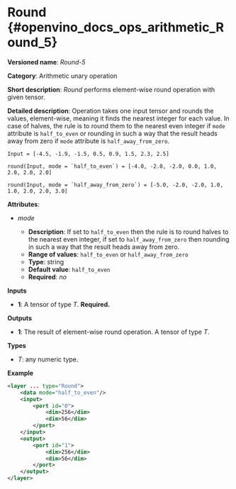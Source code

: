 # Round {#openvino_docs_ops_arithmetic_Round_5}

**Versioned name**: *Round-5*

**Category**: Arithmetic unary operation 

**Short description**: *Round* performs element-wise round operation with given tensor.

**Detailed description**: Operation takes one input tensor and rounds the values, element-wise, meaning it finds the nearest integer for each value. In case of halves, the rule is to round them to the nearest even integer if `mode` attribute is `half_to_even` or rounding in such a way that the result heads away from zero if `mode` attribute is `half_away_from_zero`.
    
    Input = [-4.5, -1.9, -1.5, 0.5, 0.9, 1.5, 2.3, 2.5]
    
    round(Input, mode = `half_to_even`) = [-4.0, -2.0, -2.0, 0.0, 1.0, 2.0, 2.0, 2.0]
    
    round(Input, mode = `half_away_from_zero`) = [-5.0, -2.0, -2.0, 1.0, 1.0, 2.0, 2.0, 3.0]

**Attributes**:

* *mode*

  * **Description**:  If set to `half_to_even` then the rule is to round halves to the nearest even integer, if set to `half_away_from_zero` then rounding in such a way that the result heads away from zero.
  * **Range of values**: `half_to_even` or `half_away_from_zero`
  * **Type**: string
  * **Default value**: `half_to_even`
  * **Required**: *no*

**Inputs**

* **1**: A tensor of type *T*. **Required.**

**Outputs**

* **1**: The result of element-wise round operation. A tensor of type *T*.

**Types**

* *T*: any numeric type.

**Example**

```xml
<layer ... type="Round">
    <data mode="half_to_even"/>
    <input>
        <port id="0">
            <dim>256</dim>
            <dim>56</dim>
        </port>
    </input>
    <output>
        <port id="1">
            <dim>256</dim>
            <dim>56</dim>
        </port>
    </output>
</layer>
```
